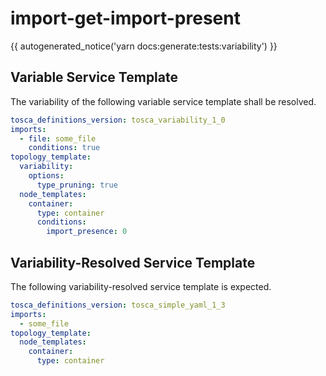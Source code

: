 # import-get-import-present

{{ autogenerated_notice('yarn docs:generate:tests:variability') }}


## Variable Service Template

The variability of the following variable service template shall be resolved.

```yaml linenums="1"
tosca_definitions_version: tosca_variability_1_0
imports:
  - file: some_file
    conditions: true
topology_template:
  variability:
    options:
      type_pruning: true
  node_templates:
    container:
      type: container
      conditions:
        import_presence: 0
```




## Variability-Resolved Service Template

The following variability-resolved service template is expected.

```yaml linenums="1"
tosca_definitions_version: tosca_simple_yaml_1_3
imports:
  - some_file
topology_template:
  node_templates:
    container:
      type: container
```

